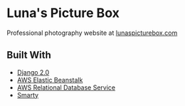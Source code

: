 # Luna's Picture Box
Professional photography website at [lunaspicturebox.com](https://www.lunaspicturebox.com/)
## Built With
* [Django 2.0](https://docs.djangoproject.com/en/2.0/)
* [AWS Elastic Beanstalk](https://aws.amazon.com/elasticbeanstalk/)
* [AWS Relational Database Service](https://aws.amazon.com/rds/)
* [Smarty](https://themeforest.net/item/smarty-creative-agency-portfolio-template-with-rtl-version/12113490)